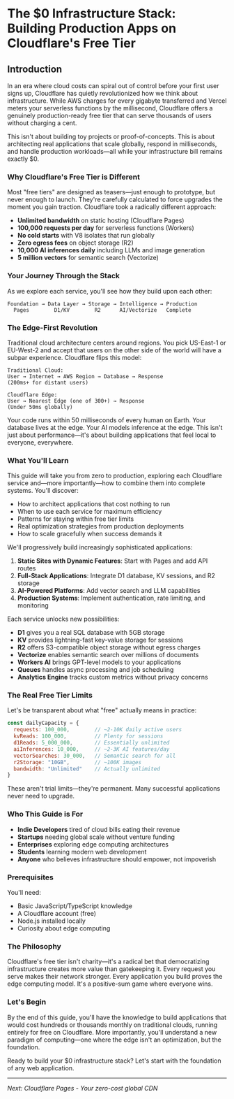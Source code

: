 # The $0 Infrastructure Stack: Building Production Apps on Cloudflare's Free Tier

## Introduction

In an era where cloud costs can spiral out of control before your first user signs up, Cloudflare has quietly revolutionized how we think about infrastructure. While AWS charges for every gigabyte transferred and Vercel meters your serverless functions by the millisecond, Cloudflare offers a genuinely production-ready free tier that can serve thousands of users without charging a cent.

This isn't about building toy projects or proof-of-concepts. This is about architecting real applications that scale globally, respond in milliseconds, and handle production workloads—all while your infrastructure bill remains exactly $0.

### Why Cloudflare's Free Tier is Different

Most "free tiers" are designed as teasers—just enough to prototype, but never enough to launch. They're carefully calculated to force upgrades the moment you gain traction. Cloudflare took a radically different approach:

- **Unlimited bandwidth** on static hosting (Cloudflare Pages)
- **100,000 requests per day** for serverless functions (Workers)
- **No cold starts** with V8 isolates that run globally
- **Zero egress fees** on object storage (R2)
- **10,000 AI inferences daily** including LLMs and image generation
- **5 million vectors** for semantic search (Vectorize)

### Your Journey Through the Stack

As we explore each service, you'll see how they build upon each other:

```
Foundation → Data Layer → Storage → Intelligence → Production
  Pages        D1/KV        R2      AI/Vectorize   Complete
```

### The Edge-First Revolution

Traditional cloud architecture centers around regions. You pick US-East-1 or EU-West-2 and accept that users on the other side of the world will have a subpar experience. Cloudflare flips this model:

```
Traditional Cloud:
User → Internet → AWS Region → Database → Response
(200ms+ for distant users)

Cloudflare Edge:
User → Nearest Edge (one of 300+) → Response
(Under 50ms globally)
```

Your code runs within 50 milliseconds of every human on Earth. Your database lives at the edge. Your AI models inference at the edge. This isn't just about performance—it's about building applications that feel local to everyone, everywhere.

### What You'll Learn

This guide will take you from zero to production, exploring each Cloudflare service and—more importantly—how to combine them into complete systems. You'll discover:

- How to architect applications that cost nothing to run
- When to use each service for maximum efficiency
- Patterns for staying within free tier limits
- Real optimization strategies from production deployments
- How to scale gracefully when success demands it

We'll progressively build increasingly sophisticated applications:

1. **Static Sites with Dynamic Features**: Start with Pages and add API routes
2. **Full-Stack Applications**: Integrate D1 database, KV sessions, and R2 storage
3. **AI-Powered Platforms**: Add vector search and LLM capabilities
4. **Production Systems**: Implement authentication, rate limiting, and monitoring

Each service unlocks new possibilities:

- **D1** gives you a real SQL database with 5GB storage
- **KV** provides lightning-fast key-value storage for sessions
- **R2** offers S3-compatible object storage without egress charges
- **Vectorize** enables semantic search over millions of documents
- **Workers AI** brings GPT-level models to your applications
- **Queues** handles async processing and job scheduling
- **Analytics Engine** tracks custom metrics without privacy concerns

### The Real Free Tier Limits

Let's be transparent about what "free" actually means in practice:

```javascript
const dailyCapacity = {
  requests: 100_000,        // ~2-10K daily active users
  kvReads: 100_000,         // Plenty for sessions
  d1Reads: 5_000_000,       // Essentially unlimited
  aiInferences: 10_000,     // ~2-3K AI features/day
  vectorSearches: 30_000,   // Semantic search for all
  r2Storage: "10GB",        // ~100K images
  bandwidth: "Unlimited"    // Actually unlimited
}
```

These aren't trial limits—they're permanent. Many successful applications never need to upgrade.

### Who This Guide is For

- **Indie Developers** tired of cloud bills eating their revenue
- **Startups** needing global scale without venture funding
- **Enterprises** exploring edge computing architectures
- **Students** learning modern web development
- **Anyone** who believes infrastructure should empower, not impoverish

### Prerequisites

You'll need:
- Basic JavaScript/TypeScript knowledge
- A Cloudflare account (free)
- Node.js installed locally
- Curiosity about edge computing

### The Philosophy

Cloudflare's free tier isn't charity—it's a radical bet that democratizing infrastructure creates more value than gatekeeping it. Every request you serve makes their network stronger. Every application you build proves the edge computing model. It's a positive-sum game where everyone wins.

### Let's Begin

By the end of this guide, you'll have the knowledge to build applications that would cost hundreds or thousands monthly on traditional clouds, running entirely for free on Cloudflare. More importantly, you'll understand a new paradigm of computing—one where the edge isn't an optimization, but the foundation.

Ready to build your $0 infrastructure stack? Let's start with the foundation of any web application.

---

*Next: Cloudflare Pages - Your zero-cost global CDN*